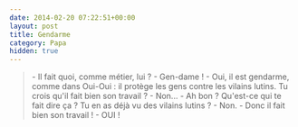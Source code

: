 ```yaml
---
date: 2014-02-20 07:22:51+00:00
layout: post
title: Gendarme
category: Papa
hidden: true
---
```


> \- Il fait quoi, comme métier, lui ?
> \- Gen-dame !
> \- Oui, il est gendarme, comme dans Oui-Oui : il protège les gens contre les vilains lutins. Tu crois qu'il fait bien son travail ?
> \- Non...
> \- Ah bon ? Qu'est-ce qui te fait dire ça ? Tu en as déjà vu des vilains lutins ?
> \- Non.
> \- Donc il fait bien son travail !
> \- OUI !

